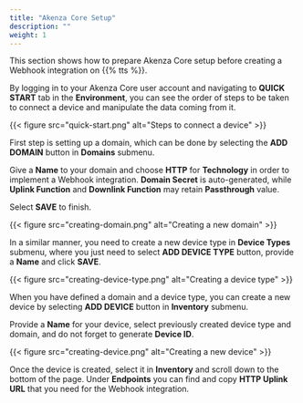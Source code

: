 ```yaml
---
title: "Akenza Core Setup"
description: ""
weight: 1
---
```


This section shows how to prepare Akenza Core setup before creating a Webhook integration on {{% tts %}}.

<!--more-->

By logging in to your Akenza Core user account and navigating to **QUICK START** tab in the **Environment**, you can see the order of steps to be taken to connect a device and manipulate the data coming from it. 

{{< figure src="quick-start.png" alt="Steps to connect a device" >}}

First step is setting up a domain, which can be done by selecting the **ADD DOMAIN** button in **Domains** submenu. 

Give a **Name** to your domain and choose **HTTP** for **Technology** in order to implement a Webhook integration. **Domain Secret** is auto-generated, while **Uplink Function** and **Downlink Function** may retain **Passthrough** value. 

Select **SAVE** to finish.

{{< figure src="creating-domain.png" alt="Creating a new domain" >}}

In a similar manner, you need to create a new device type in **Device Types** submenu, where you just need to select **ADD DEVICE TYPE** button, provide a **Name** and click **SAVE**.

{{< figure src="creating-device-type.png" alt="Creating a device type" >}}

When you have defined a domain and a device type, you can create a new device by selecting **ADD DEVICE** button in **Inventory** submenu. 

Provide a **Name** for your device, select previously created device type and domain, and do not forget to generate **Device ID**.

{{< figure src="creating-device.png" alt="Creating a new device" >}}

Once the device is created, select it in **Inventory** and scroll down to the bottom of the page. Under **Endpoints** you can find and copy **HTTP Uplink URL** that you need for the Webhook integration.